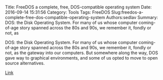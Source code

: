Title: FreeDOS  a complete, free, DOS-compatible operating system
Date: 2016-09-14 15:31:56
Category: Tools
Tags: FreeDOS
Slug:freedos-a-complete-free-dos-compatible-operating-system
Authors:sedlav
Summary: DOS: the Disk Operating System. For many of us whose computer coming-of-age story spanned across the 80s and 90s, we remember it, fondly or not, as

> 
DOS: the Disk Operating System. For many of us whose computer coming-of-age story spanned across the 80s and 90s, we remember it, fondly or not, as the gateway into our computers. But somewhere along the way, DOS gave way to graphical environments, and some of us opted to move to open source alternatives.

[Link](https://opensource.com/life/16/9/interview-jim-hall-freedos)
